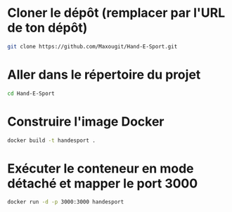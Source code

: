 # Cloner le dépôt (remplacer par l'URL de ton dépôt)

```bash
git clone https://github.com/Maxougit/Hand-E-Sport.git
```

# Aller dans le répertoire du projet

```bash
cd Hand-E-Sport
```

# Construire l'image Docker

```bash
docker build -t handesport .
```

# Exécuter le conteneur en mode détaché et mapper le port 3000

```bash
docker run -d -p 3000:3000 handesport
```
